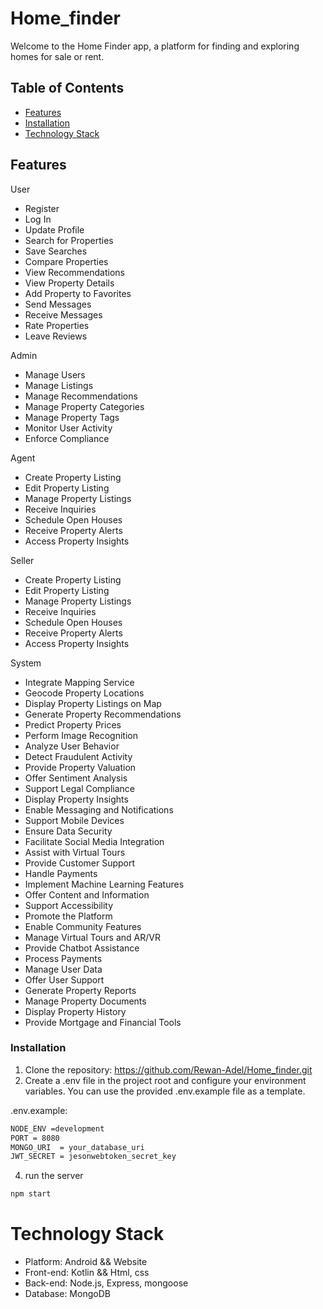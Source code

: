 # Home_finder
Welcome to the Home Finder app, a platform for finding and exploring homes for sale or rent.

## Table of Contents

- [Features](#features)
- [Installation](#Installation)
- [Technology Stack](#api-documentation)

## Features
User 
- Register
- Log In
- Update Profile
- Search for Properties
- Save Searches
- Compare Properties
- View Recommendations
- View Property Details
- Add Property to Favorites
- Send Messages
- Receive Messages
- Rate Properties
- Leave Reviews

Admin
- Manage Users
- Manage Listings
- Manage Recommendations
- Manage Property Categories
- Manage Property Tags
- Monitor User Activity
- Enforce Compliance

Agent
- Create Property Listing
- Edit Property Listing
- Manage Property Listings
- Receive Inquiries
- Schedule Open Houses
- Receive Property Alerts
- Access Property Insights

Seller
- Create Property Listing
- Edit Property Listing
- Manage Property Listings
- Receive Inquiries
- Schedule Open Houses
- Receive Property Alerts
- Access Property Insights

System
- Integrate Mapping Service
- Geocode Property Locations
- Display Property Listings on Map
- Generate Property Recommendations
- Predict Property Prices
- Perform Image Recognition
- Analyze User Behavior
- Detect Fraudulent Activity
- Provide Property Valuation
- Offer Sentiment Analysis
- Support Legal Compliance
- Display Property Insights
- Enable Messaging and Notifications
- Support Mobile Devices
- Ensure Data Security
- Facilitate Social Media Integration
- Assist with Virtual Tours
- Provide Customer Support
- Handle Payments
- Implement Machine Learning Features
- Offer Content and Information
- Support Accessibility
- Promote the Platform
- Enable Community Features
- Manage Virtual Tours and AR/VR
- Provide Chatbot Assistance
- Process Payments
- Manage User Data
- Offer User Support
- Generate Property Reports
- Manage Property Documents
- Display Property History
- Provide Mortgage and Financial Tools

### Installation

1. Clone the repository: https://github.com/Rewan-Adel/Home_finder.git
2. Create a .env file in the project root and configure your environment variables. You can use the provided .env.example file as a template.

.env.example:
```markdown file
NODE_ENV =development
PORT = 8080
MONGO_URI  = your_database_uri
JWT_SECRET = jesonwebtoken_secret_key
```
4. run the server
```markdown file
npm start
```
# Technology Stack
- Platform:  Android && Website
- Front-end: Kotlin && Html, css
- Back-end:  Node.js, Express, mongoose
- Database:  MongoDB
